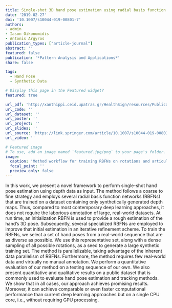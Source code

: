 ```yaml
---
title: Single-shot 3D hand pose estimation using radial basis function networks trained on synthetic data
date: '2019-02-27'
doi: '10.1007/s10044-019-00801-7'
authors:
- admin
- Iason Oikonomidis
- Antonis Argyros
publication_types: ["article-journal"]
abstract: ''
featured: false
publication: '*Pattern Analysis and Applications*'
share: false

tags:
  - Hand Pose
  - Synthetic Data

# Display this page in the Featured widget?
featured: true

url_pdf: 'http://xanthippi.ceid.upatras.gr/HealthSign/resources/Publications/2019_journal_PAA_Nicodemou.pdf'
url_code: ''
url_dataset: ''
url_poster: ''
url_project: ''
url_slides: ''
url_source: 'https://link.springer.com/article/10.1007/s10044-019-00801-7'
url_video: ''

# Featured image
# To use, add an image named `featured.jpg/png` to your page's folder.
image:
  caption: 'Method workflow for training RBFNs on rotations and articulations.'
  focal_point: ''
  preview_only: false
---
```


In this work, we present a novel framework to perform single-shot hand pose estimation using depth data as input. The method follows a coarse to fine strategy and employs several radial basis function networks (RBFNs) that are trained on a dataset containing only synthetically generated depth maps. Thus, compared to most contemporary deep learning approaches, it does not require the laborious annotation of large, real-world datasets. At run time, an initialization RBFN is used to provide a rough estimation of the hand’s 3D pose. Subsequently, several specialized RBFNs are employed to improve that initial estimation in an iterative refinement scheme. To train the RBFNs, we select a set of hand poses from a real-world sequence that are as diverse as possible. We use this representative set, along with a dense sampling of all possible rotations, as a seed to generate a large synthetic training set. The method is parallelizable, taking advantage of the inherent data parallelism of RBFNs. Furthermore, the method requires few real-world data and virtually no manual annotation. We perform a quantitative evaluation of our method on a testing sequence of our own. We also present quantitative and qualitative results on a public dataset that is commonly used to evaluate hand pose estimation and tracking methods. We show that in all cases, our approach achieves promising results. Moreover, it can achieve comparable or even faster computational performance than current deep learning approaches but on a single CPU core, i.e., without requiring GPU processing.